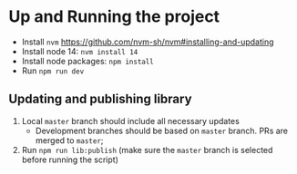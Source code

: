 # Up and Running the project
- Install `nvm` https://github.com/nvm-sh/nvm#installing-and-updating
- Install node 14: `nvm install 14`
- Install node packages: `npm install`
- Run `npm run dev`


## Updating and publishing library

1. Local `master` branch should include all necessary updates
    - Development branches should be based on `master` branch. PRs are merged to `master`; 
2. Run `npm run lib:publish` (make sure the `master` branch is selected before running the script)

